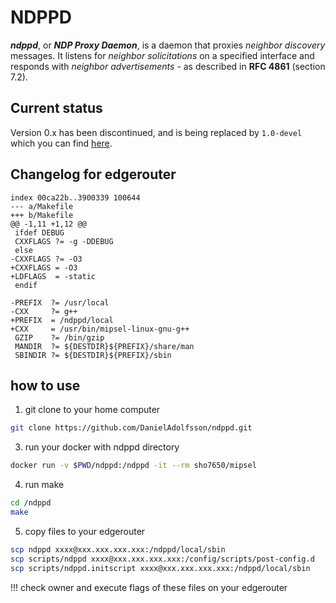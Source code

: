 # NDPPD

***ndppd***, or ***NDP Proxy Daemon***, is a daemon that proxies *neighbor discovery* messages. It listens for *neighbor solicitations* on a
specified interface and responds with *neighbor advertisements* - as described in **RFC 4861** (section 7.2).

## Current status

Version 0.x has been discontinued, and is being replaced by `1.0-devel` which you can find
[here](https://github.com/DanielAdolfsson/ndppd/tree/1.0-devel).

## Changelog for edgerouter

    index 00ca22b..3900339 100644
    --- a/Makefile
    +++ b/Makefile
    @@ -1,11 +1,12 @@
     ifdef DEBUG
     CXXFLAGS ?= -g -DDEBUG
     else
    -CXXFLAGS ?= -O3
    +CXXFLAGS = -O3
    +LDFLAGS  = -static
     endif

    -PREFIX  ?= /usr/local
    -CXX     ?= g++
    +PREFIX  = /ndppd/local
    +CXX     = /usr/bin/mipsel-linux-gnu-g++
     GZIP    ?= /bin/gzip
     MANDIR  ?= ${DESTDIR}${PREFIX}/share/man
     SBINDIR ?= ${DESTDIR}${PREFIX}/sbin

## how to use

1) git clone to your home computer

```bash
git clone https://github.com/DanielAdolfsson/ndppd.git
```

3) run your docker with ndppd directory

```bash
docker run -v $PWD/ndppd:/ndppd -it --rm sho7650/mipsel
```

4) run make

```bash
cd /ndppd
make
```

5) copy files to your edgerouter

```bash
scp ndppd xxxx@xxx.xxx.xxx.xxx:/ndppd/local/sbin
scp scripts/ndppd xxxx@xxx.xxx.xxx.xxx:/config/scripts/post-config.d
scp scripts/ndppd.initscript xxxx@xxx.xxx.xxx.xxx:/ndppd/local/sbin
```

!!! check owner and execute flags of these files on your edgerouter